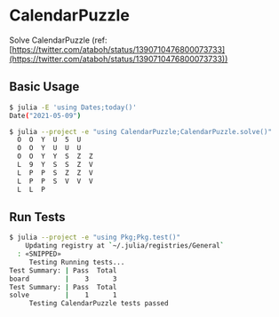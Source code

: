 # CalendarPuzzle

Solve CalendarPuzzle (ref: [https://twitter.com/ataboh/status/1390710476800073733](https://twitter.com/ataboh/status/1390710476800073733))

## Basic Usage

```bash
$ julia -E 'using Dates;today()'
Date("2021-05-09")

$ julia --project -e "using CalendarPuzzle;CalendarPuzzle.solve()"
  O  O  Y  U  5  U   
  O  O  Y  U  U  U   
  O  O  Y  Y  S  Z  Z
  L  9  Y  S  S  Z  V
  L  P  P  S  Z  Z  V
  L  P  P  S  V  V  V
  L  L  P            

```

## Run Tests

```bash
$ julia --project -e "using Pkg;Pkg.test()"
    Updating registry at `~/.julia/registries/General`
  : «SNIPPED»
     Testing Running tests...
Test Summary: | Pass  Total
board         |    3      3
Test Summary: | Pass  Total
solve         |    1      1
     Testing CalendarPuzzle tests passed 
```
